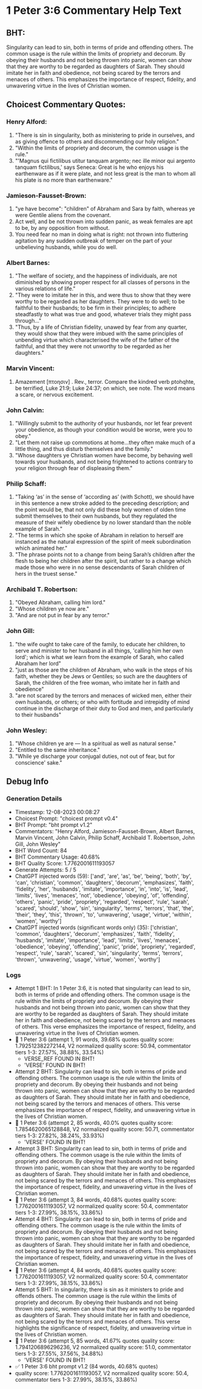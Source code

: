 # 1 Peter 3:6 Commentary Help Text

## BHT:
Singularity can lead to sin, both in terms of pride and offending others. The common usage is the rule within the limits of propriety and decorum. By obeying their husbands and not being thrown into panic, women can show that they are worthy to be regarded as daughters of Sarah. They should imitate her in faith and obedience, not being scared by the terrors and menaces of others. This emphasizes the importance of respect, fidelity, and unwavering virtue in the lives of Christian women.

## Choicest Commentary Quotes:
### Henry Alford:
1. "There is sin in singularity, both as ministering to pride in ourselves, and as giving offence to others and discommending our holy religion."
2. "Within the limits of propriety and decorum, the common usage is the rule."
3. "'Magnus qui fictilibus utitur tanquam argento; nec ille minor qui argento tanquam fictilibus,' says Seneca: Great is he who enjoys his earthenware as if it were plate, and not less great is the man to whom all his plate is no more than earthenware."

### Jamieson-Fausset-Brown:
1. "ye have become": "children" of Abraham and Sara by faith, whereas ye were Gentile aliens from the covenant.
2. Act well, and be not thrown into sudden panic, as weak females are apt to be, by any opposition from without.
3. You need fear no man in doing what is right: not thrown into fluttering agitation by any sudden outbreak of temper on the part of your unbelieving husbands, while you do well.

### Albert Barnes:
1. "The welfare of society, and the happiness of individuals, are not diminished by showing proper respect for all classes of persons in the various relations of life."
2. "They were to imitate her in this, and were thus to show that they were worthy to be regarded as her daughters. They were to do well; to be faithful to their husbands; to be firm in their principles; to adhere steadfastly to what was true and good, whatever trials they might pass through..."
3. "Thus, by a life of Christian fidelity, unawed by fear from any quarter, they would show that they were imbued with the same principles of unbending virtue which characterised the wife of the father of the faithful, and that they were not unworthy to be regarded as her daughters."

### Marvin Vincent:
1. Amazement [πτοησιν] . Rev., terror. Compare the kindred verb ptohqhte, be terrified, Luke 21:9; Luke 24:37; on which, see note. The word means a scare, or nervous excitement.


### John Calvin:
1. "Willingly submit to the authority of your husbands, nor let fear prevent your obedience, as though your condition would be worse, were you to obey."
2. "Let them not raise up commotions at home...they often make much of a little thing, and thus disturb themselves and the family."
3. "Whose daughters ye Christian women have become, by behaving well towards your husbands, and not being frightened to actions contrary to your religion through fear of displeasing them."

### Philip Schaff:
1. "Taking ‘as’ in the sense of ‘according as’ (with Schott), we should have in this sentence a new stroke added to the preceding description; and the point would be, that not only did these holy women of olden time submit themselves to their own husbands, but they regulated the measure of their wifely obedience by no lower standard than the noble example of Sarah."
2. "The terms in which she spoke of Abraham in relation to herself are instanced as the natural expression of the spirit of meek subordination which animated her."
3. "The phrase points not to a change from being Sarah’s children after the flesh to being her children after the spirit, but rather to a change which made those who were in no sense descendants of Sarah children of hers in the truest sense."

### Archibald T. Robertson:
1. "Obeyed Abraham, calling him lord."
2. "Whose children ye now are."
3. "And are not put in fear by any terror."

### John Gill:
1. "the wife ought to take care of the family, to educate her children, to serve and minister to her husband in all things, 'calling him her own lord'; which is what we learn from the example of Sarah, who called Abraham her lord"
2. "just as those are the children of Abraham, who walk in the steps of his faith, whether they be Jews or Gentiles; so such are the daughters of Sarah, the children of the free woman, who imitate her in faith and obedience"
3. "are not scared by the terrors and menaces of wicked men, either their own husbands, or others; or who with fortitude and intrepidity of mind continue in the discharge of their duty to God and men, and particularly to their husbands"

### John Wesley:
1. "Whose children ye are — In a spiritual as well as natural sense."
2. "Entitled to the same inheritance."
3. "While ye discharge your conjugal duties, not out of fear, but for conscience' sake."


## Debug Info
### Generation Details
- Timestamp: 12-08-2023 00:08:27
- Choicest Prompt: "choicest prompt v0.4"
- BHT Prompt: "bht prompt v1.2"
- Commentators: "Henry Alford, Jamieson-Fausset-Brown, Albert Barnes, Marvin Vincent, John Calvin, Philip Schaff, Archibald T. Robertson, John Gill, John Wesley"
- BHT Word Count: 84
- BHT Commentary Usage: 40.68%
- BHT Quality Score: 1.7762001611193057
- Generate Attempts: 5 / 5
- ChatGPT injected words (59):
	['and', 'are', 'as', 'be', 'being', 'both', 'by', 'can', 'christian', 'common', 'daughters', 'decorum', 'emphasizes', 'faith', 'fidelity', 'her', 'husbands', 'imitate', 'importance', 'in', 'into', 'is', 'lead', 'limits', 'lives', 'menaces', 'not', 'obedience', 'obeying', 'of', 'offending', 'others', 'panic', 'pride', 'propriety', 'regarded', 'respect', 'rule', 'sarah', 'scared', 'should', 'show', 'sin', 'singularity', 'terms', 'terrors', 'that', 'the', 'their', 'they', 'this', 'thrown', 'to', 'unwavering', 'usage', 'virtue', 'within', 'women', 'worthy']
- ChatGPT injected words (significant words only) (35):
	['christian', 'common', 'daughters', 'decorum', 'emphasizes', 'faith', 'fidelity', 'husbands', 'imitate', 'importance', 'lead', 'limits', 'lives', 'menaces', 'obedience', 'obeying', 'offending', 'panic', 'pride', 'propriety', 'regarded', 'respect', 'rule', 'sarah', 'scared', 'sin', 'singularity', 'terms', 'terrors', 'thrown', 'unwavering', 'usage', 'virtue', 'women', 'worthy']

### Logs
- Attempt 1 BHT: In 1 Peter 3:6, it is noted that singularity can lead to sin, both in terms of pride and offending others. The common usage is the rule within the limits of propriety and decorum. By obeying their husbands and not being thrown into panic, women can show that they are worthy to be regarded as daughters of Sarah. They should imitate her in faith and obedience, not being scared by the terrors and menaces of others. This verse emphasizes the importance of respect, fidelity, and unwavering virtue in the lives of Christian women.
- 🔄 1 Peter 3:6 (attempt 1, 91 words, 39.68% quotes quality score: 1.792512382272144, V2 normalized quality score: 50.94, commentator tiers 1-3: 27.57%, 38.88%, 33.54%) 
	- VERSE_REF FOUND IN BHT! 
	- 'VERSE' FOUND IN BHT!
- Attempt 2 BHT: Singularity can lead to sin, both in terms of pride and offending others. The common usage is the rule within the limits of propriety and decorum. By obeying their husbands and not being thrown into panic, women can show that they are worthy to be regarded as daughters of Sarah. They should imitate her in faith and obedience, not being scared by the terrors and menaces of others. This verse emphasizes the importance of respect, fidelity, and unwavering virtue in the lives of Christian women.
- 🔄 1 Peter 3:6 (attempt 2, 85 words, 40.0% quotes quality score: 1.7854620065128848, V2 normalized quality score: 50.71, commentator tiers 1-3: 27.82%, 38.24%, 33.93%) 
	- 'VERSE' FOUND IN BHT!
- Attempt 3 BHT: Singularity can lead to sin, both in terms of pride and offending others. The common usage is the rule within the limits of propriety and decorum. By obeying their husbands and not being thrown into panic, women can show that they are worthy to be regarded as daughters of Sarah. They should imitate her in faith and obedience, not being scared by the terrors and menaces of others. This emphasizes the importance of respect, fidelity, and unwavering virtue in the lives of Christian women.
- 🔄 1 Peter 3:6 (attempt 3, 84 words, 40.68% quotes quality score: 1.7762001611193057, V2 normalized quality score: 50.4, commentator tiers 1-3: 27.99%, 38.15%, 33.86%)
- Attempt 4 BHT: Singularity can lead to sin, both in terms of pride and offending others. The common usage is the rule within the limits of propriety and decorum. By obeying their husbands and not being thrown into panic, women can show that they are worthy to be regarded as daughters of Sarah. They should imitate her in faith and obedience, not being scared by the terrors and menaces of others. This emphasizes the importance of respect, fidelity, and unwavering virtue in the lives of Christian women.
- 🔄 1 Peter 3:6 (attempt 4, 84 words, 40.68% quotes quality score: 1.7762001611193057, V2 normalized quality score: 50.4, commentator tiers 1-3: 27.99%, 38.15%, 33.86%)
- Attempt 5 BHT: In singularity, there is sin as it ministers to pride and offends others. The common usage is the rule within the limits of propriety and decorum. By obeying their husbands and not being thrown into panic, women can show that they are worthy to be regarded as daughters of Sarah. They should imitate her in faith and obedience, not being scared by the terrors and menaces of others. This verse highlights the significance of respect, fidelity, and unwavering virtue in the lives of Christian women.
- 🔄 1 Peter 3:6 (attempt 5, 85 words, 41.67% quotes quality score: 1.7941206896296236, V2 normalized quality score: 51.0, commentator tiers 1-3: 27.55%, 37.56%, 34.88%) 
	- 'VERSE' FOUND IN BHT!
- ✅ 1 Peter 3:6 bht prompt v1.2 (84 words, 40.68% quotes)
- quality score: 1.7762001611193057, V2 normalized quality score: 50.4, commentator tiers 1-3: 27.99%, 38.15%, 33.86%)